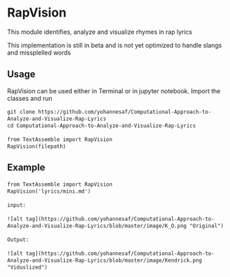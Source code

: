 # RapVision

This module identifies, analyze and visualize rhymes in rap lyrics

This implementation is still in beta and is not yet optimized to handle slangs and missplelled words


## Usage

RapVision can be used either in Terminal or in jupyter notebook. Import the classes and run

	git clone https://github.com/yohannesaf/Computational-Approach-to-Analyze-and-Visualize-Rap-Lyrics
	cd Computational-Approach-to-Analyze-and-Visualize-Rap-Lyrics
	
	from TextAssemble import RapVision
	RapVision(filepath)

## Example

	from TextAssemble import RapVision
	RapVision('lyrics/mini.md')

	input:

	![alt tag](https://github.com/yohannesaf/Computational-Approach-to-Analyze-and-Visualize-Rap-Lyrics/blob/master/image/K_O.png "Original")

	Output:

	![alt tag](https://github.com/yohannesaf/Computational-Approach-to-Analyze-and-Visualize-Rap-Lyrics/blob/master/image/Kendrick.png "Viduslized")


	
